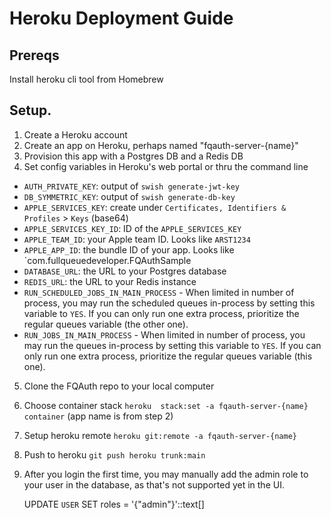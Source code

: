 # Heroku Deployment Guide

## Prereqs

Install heroku cli tool from Homebrew

## Setup.

1. Create a Heroku account
2. Create an app on Heroku, perhaps named "fqauth-server-{name}"
3. Provision this app with a Postgres DB and a Redis DB
4. Set config variables in Heroku's web portal or thru the command line
  - `AUTH_PRIVATE_KEY`: output of `swish generate-jwt-key`
  - `DB_SYMMETRIC_KEY`: output of `swish generate-db-key`
  - `APPLE_SERVICES_KEY`: create under `Certificates, Identifiers & Profiles` > `Keys` (base64)
  - `APPLE_SERVICES_KEY_ID`: ID of the `APPLE_SERVICES_KEY`
  - `APPLE_TEAM_ID`: your Apple team ID. Looks like `ARST1234`
  - `APPLE_APP_ID`: the bundle ID of your app. Looks like `com.fullqueuedeveloper.FQAuthSample
  - `DATABASE_URL`: the URL to your Postgres database
  - `REDIS_URL`: the URL to your Redis instance
  - `RUN_SCHEDULED_JOBS_IN_MAIN_PROCESS` - When limited in number of process, you may run the scheduled queues in-process by setting this variable to `YES`. If you can only run one extra process, prioritize the regular queues variable (the other one).
  - `RUN_JOBS_IN_MAIN_PROCESS` - When limited in number of process, you may run the queues in-process by setting this variable to `YES`. If you can only run one extra process, prioritize the regular queues variable (this one).

5. Clone the FQAuth repo to your local computer
6. Choose container stack `heroku  stack:set -a fqauth-server-{name} container` (app name is from step 2)
7. Setup heroku remote `heroku git:remote -a fqauth-server-{name}`
8. Push to heroku `git push heroku trunk:main`
9. After you login the first time, you may manually add the admin role to your user in the database, as that's not supported yet in the UI.

    UPDATE `USER` SET roles = '{"admin"}'::text[]
